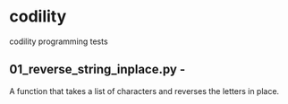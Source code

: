 # codility
codility programming tests


## 01_reverse_string_inplace.py - 
A function that takes a list of characters and reverses the letters in place.

